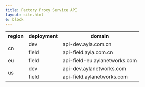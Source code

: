 ```yaml
---
title: Factory Proxy Service API
layout: site.html
e: block
---
```


<table>
<tr>
<th>region</th>
<th>deployment</th>
<th>domain</th>
</tr>
<tr>
<td rowspan="2">cn</td>
<td>dev</td>
<td>api-dev.ayla.com.cn</td>
</tr>
<tr>
<td>field</td>
<td>api-field.ayla.com.cn</td>
</tr>
<tr>
<td>eu</td>
<td>field</td>
<td>api-field-eu.aylanetworks.com</td>
</tr>
<tr>
<td rowspan="2">us</td>
<td>dev</td>
<td>api-dev.aylanetworks.com</td>
</tr>
<tr>
<td>field</td>
<td>api-field.aylanetworks.com</td>
</tr>
</table>